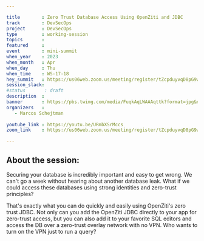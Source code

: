 ```yaml
---

title        : Zero Trust Database Access Using OpenZiti and JDBC
track        : DevSecOps
project      : DevSecOps
type         : working-session
topics       :
featured     :
event        : mini-summit
when_year    : 2023
when_month   : Apr
when_day     : Thu
when_time    : WS-17-18
hey_summit   : https://us06web.zoom.us/meeting/register/tZcpduyvqD8pG9wxMb4TNIDS9oAuuGMJTK5g
session_slack:
#status       : draft
description  :
banner       : https://pbs.twimg.com/media/FuqkAqLWAAAqttk?format=jpg&name=medium
organizers   :
   - Marcos Schejtman
 
youtube_link : https://youtu.be/URmbXSrMccs
zoom_link    : https://us06web.zoom.us/meeting/register/tZcpduyvqD8pG9wxMb4TNIDS9oAuuGMJTK5g

---
```


## About the session:
Securing your database is incredibly important and easy to get wrong. We can't go a week without hearing about another database leak. What if we could access these databases using strong identities and zero-trust principles?

That's exactly what you can do quickly and easily using OpenZiti's zero trust JDBC. Not only can you add the OpenZiti JDBC directly to your app for zero-trust access, but you can also add it to your favorite SQL editors and access the DB over a zero-trust overlay network with no VPN. Who wants to turn on the VPN just to run a query?
